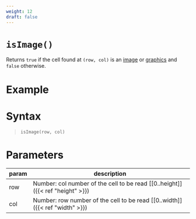 ```yaml
---
weight: 12
draft: false
---
```


# `isImage()`

Returns `true` if the cell found at `(row, col)` is an [image](https://p5js.org/reference/#/p5/image) or [graphics](https://p5js.org/reference/#/p5.Graphics) and `false` otherwise.

# Example

# Syntax

> `isImage(row, col)`

# Parameters

| param    | description                                                                     |
|----------|---------------------------------------------------------------------------------|
| row      | Number: col number of the cell to be read [\[0..height\]]({{< ref "height" >}}) |
| col      | Number: row number of the cell to be read [\[0..width\]]({{< ref "width" >}})   |